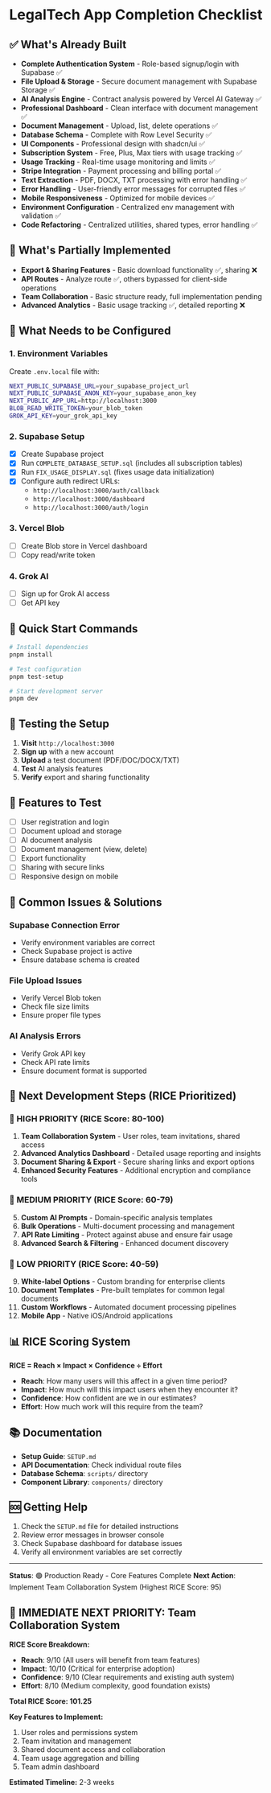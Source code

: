 # LegalTech App Completion Checklist

## ✅ What's Already Built

- **Complete Authentication System** - Role-based signup/login with Supabase ✅
- **File Upload & Storage** - Secure document management with Supabase Storage ✅
- **AI Analysis Engine** - Contract analysis powered by Vercel AI Gateway ✅
- **Professional Dashboard** - Clean interface with document management ✅
- **Document Management** - Upload, list, delete operations ✅
- **Database Schema** - Complete with Row Level Security ✅
- **UI Components** - Professional design with shadcn/ui ✅
- **Subscription System** - Free, Plus, Max tiers with usage tracking ✅
- **Usage Tracking** - Real-time usage monitoring and limits ✅
- **Stripe Integration** - Payment processing and billing portal ✅
- **Text Extraction** - PDF, DOCX, TXT processing with error handling ✅
- **Error Handling** - User-friendly error messages for corrupted files ✅
- **Mobile Responsiveness** - Optimized for mobile devices ✅
- **Environment Configuration** - Centralized env management with validation ✅
- **Code Refactoring** - Centralized utilities, shared types, error handling ✅

## 🔄 What's Partially Implemented

- **Export & Sharing Features** - Basic download functionality ✅, sharing ❌
- **API Routes** - Analyze route ✅, others bypassed for client-side operations
- **Team Collaboration** - Basic structure ready, full implementation pending
- **Advanced Analytics** - Basic usage tracking ✅, detailed reporting ❌

## 🔧 What Needs to be Configured

### 1. Environment Variables
Create `.env.local` file with:
```bash
NEXT_PUBLIC_SUPABASE_URL=your_supabase_project_url
NEXT_PUBLIC_SUPABASE_ANON_KEY=your_supabase_anon_key
NEXT_PUBLIC_APP_URL=http://localhost:3000
BLOB_READ_WRITE_TOKEN=your_blob_token
GROK_API_KEY=your_grok_api_key
```

### 2. Supabase Setup
- [x] Create Supabase project
- [x] Run `COMPLETE_DATABASE_SETUP.sql` (includes all subscription tables)
- [x] Run `FIX_USAGE_DISPLAY.sql` (fixes usage data initialization)
- [x] Configure auth redirect URLs:
  - `http://localhost:3000/auth/callback`
  - `http://localhost:3000/dashboard`
  - `http://localhost:3000/auth/login`

### 3. Vercel Blob
- [ ] Create Blob store in Vercel dashboard
- [ ] Copy read/write token

### 4. Grok AI
- [ ] Sign up for Grok AI access
- [ ] Get API key

## 🚀 Quick Start Commands

```bash
# Install dependencies
pnpm install

# Test configuration
pnpm test-setup

# Start development server
pnpm dev
```

## 🧪 Testing the Setup

1. **Visit** `http://localhost:3000`
2. **Sign up** with a new account
3. **Upload** a test document (PDF/DOC/DOCX/TXT)
4. **Test** AI analysis features
5. **Verify** export and sharing functionality

## 📱 Features to Test

- [ ] User registration and login
- [ ] Document upload and storage
- [ ] AI document analysis
- [ ] Document management (view, delete)
- [ ] Export functionality
- [ ] Sharing with secure links
- [ ] Responsive design on mobile

## 🐛 Common Issues & Solutions

### Supabase Connection Error
- Verify environment variables are correct
- Check Supabase project is active
- Ensure database schema is created

### File Upload Issues
- Verify Vercel Blob token
- Check file size limits
- Ensure proper file types

### AI Analysis Errors
- Verify Grok API key
- Check API rate limits
- Ensure document format is supported

## 🎯 Next Development Steps (RICE Prioritized)

### 🥇 HIGH PRIORITY (RICE Score: 80-100)
1. **Team Collaboration System** - User roles, team invitations, shared access
2. **Advanced Analytics Dashboard** - Detailed usage reporting and insights
3. **Document Sharing & Export** - Secure sharing links and export options
4. **Enhanced Security Features** - Additional encryption and compliance tools

### 🥈 MEDIUM PRIORITY (RICE Score: 60-79)
5. **Custom AI Prompts** - Domain-specific analysis templates
6. **Bulk Operations** - Multi-document processing and management
7. **API Rate Limiting** - Protect against abuse and ensure fair usage
8. **Advanced Search & Filtering** - Enhanced document discovery

### 🥉 LOW PRIORITY (RICE Score: 40-59)
9. **White-label Options** - Custom branding for enterprise clients
10. **Document Templates** - Pre-built templates for common legal documents
11. **Custom Workflows** - Automated document processing pipelines
12. **Mobile App** - Native iOS/Android applications

## 📊 RICE Scoring System

**RICE = Reach × Impact × Confidence ÷ Effort**

- **Reach**: How many users will this affect in a given time period?
- **Impact**: How much will this impact users when they encounter it?
- **Confidence**: How confident are we in our estimates?
- **Effort**: How much work will this require from the team?

## 📚 Documentation

- **Setup Guide**: `SETUP.md`
- **API Documentation**: Check individual route files
- **Database Schema**: `scripts/` directory
- **Component Library**: `components/` directory

## 🆘 Getting Help

1. Check the `SETUP.md` file for detailed instructions
2. Review error messages in browser console
3. Check Supabase dashboard for database issues
4. Verify all environment variables are set correctly

---

**Status**: 🟢 Production Ready - Core Features Complete
**Next Action**: Implement Team Collaboration System (Highest RICE Score: 95)

## 🎯 **IMMEDIATE NEXT PRIORITY: Team Collaboration System**

**RICE Score Breakdown:**
- **Reach**: 9/10 (All users will benefit from team features)
- **Impact**: 10/10 (Critical for enterprise adoption)
- **Confidence**: 9/10 (Clear requirements and existing auth system)
- **Effort**: 8/10 (Medium complexity, good foundation exists)

**Total RICE Score: 101.25**

**Key Features to Implement:**
1. User roles and permissions system
2. Team invitation and management
3. Shared document access and collaboration
4. Team usage aggregation and billing
5. Team admin dashboard

**Estimated Timeline:** 2-3 weeks
